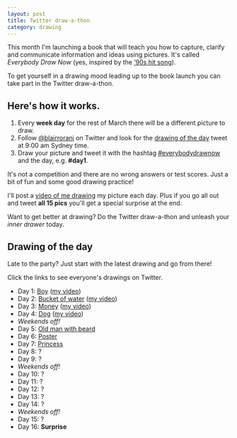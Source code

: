 ```yaml
---
layout: post
title: Twitter draw-a-thon
category: drawing
---
```


This month I'm launching a book that will teach you how to capture, clarify and communicate information and ideas using pictures. It's called *Everybody Draw Now* (yes, inspired by the <a href="https://www.youtube.com/watch?v=12VUjgYMm1U" target="_blank">’90s hit song</a>).

To get yourself in a drawing mood leading up to the book launch you can take part in the Twitter draw-a-thon.

## Here's how it works.

1. Every **week day** for the rest of March there will be a different picture to draw.
2. Follow <a href="http://twitter.com/blairrorani" target="_blank">@blairrorani</a> on Twitter and look for the <a href="#drawing-of-the-day">drawing of the day</a> tweet at 9:00 am Sydney time.
3. Draw your picture and tweet it with the hashtag <a href="https://twitter.com/hashtag/everybodydrawnow" target="_blank">#everybodydrawnow</a> and the day, e.g. **\#day1**.

It's not a competition and there are no wrong answers or test scores. Just a bit of fun and some good drawing practice!

I'll post a <a href="/drawathon-day-1">video of me drawing</a> my picture each day. Plus if you go all out and tweet **all 15 pics** you'll get a special surprise at the end.

Want to get better at drawing? Do the Twitter draw-a-thon and unleash your *inner drawer* today.

<a name="drawing-of-the-day"></a>
## Drawing of the day
Late to the party? Just start with the latest drawing and go from there!

Click the links to see everyone's drawings on Twitter.

* Day 1: <a href="https://twitter.com/search?q=%23everybodydrawnow%20AND%20%23day1&src=typd" target="_blank">Boy</a> ([my video](/drawathon-day-1))
* Day 2: <a href="https://twitter.com/search?q=%23everybodydrawnow%20AND%20%23day2&src=typd" target="_blank">Bucket of water</a> ([my video](/drawathon-day-2))
* Day 3: <a href="https://twitter.com/search?q=%23everybodydrawnow%20AND%20%23day3&src=typd" target="_blank">Money</a> ([my video](/drawathon-day-3))
* Day 4: <a href="https://twitter.com/search?q=%23everybodydrawnow%20AND%20%23day4&src=typd" target="_blank">Dog</a> ([my video](/drawathon-day-4))
* *Weekends off!*
* Day 5: <a href="https://twitter.com/search?q=%23everybodydrawnow%20AND%20%23day5&src=typd" target="_blank">Old man with beard</a>
* Day 6: <a href="https://twitter.com/search?q=%23everybodydrawnow%20AND%20%23day6&src=typd" target="_blank">Poster</a>
* Day 7: <a href="https://twitter.com/search?q=%23everybodydrawnow%20AND%20%23day7&src=typd" target="_blank">Princess</a>
* Day 8: ?
* Day 9: ?
* *Weekends off!*
* Day 10: ?
* Day 11: ?
* Day 12: ?
* Day 13: ?
* Day 14: ?
* *Weekends off!*
* Day 15: ?
* Day 16: **Surprise**
